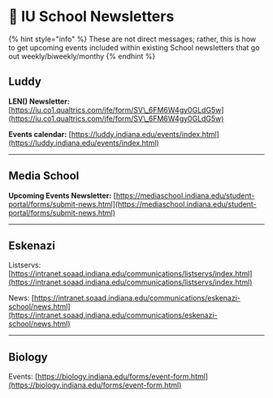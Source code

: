 # 📰 IU School Newsletters

{% hint style="info" %}
These are not direct messages; rather, this is how to get upcoming events included within existing School newsletters that go out weekly/biweekly/monthy
{% endhint %}

## Luddy

**LEN() Newsletter:** [https://iu.co1.qualtrics.com/jfe/form/SV\_6FM6W4gy0GLdG5w](https://iu.co1.qualtrics.com/jfe/form/SV\_6FM6W4gy0GLdG5w)

**Events calendar:** [https://luddy.indiana.edu/events/index.html](https://luddy.indiana.edu/events/index.html)

***

## Media School

**Upcoming Events Newsletter:** [https://mediaschool.indiana.edu/student-portal/forms/submit-news.html](https://mediaschool.indiana.edu/student-portal/forms/submit-news.html)

***

## Eskenazi

Listservs: [https://intranet.soaad.indiana.edu/communications/listservs/index.html](https://intranet.soaad.indiana.edu/communications/listservs/index.html)

News: [https://intranet.soaad.indiana.edu/communications/eskenazi-school/news.html](https://intranet.soaad.indiana.edu/communications/eskenazi-school/news.html)

***

## Biology

Events: [https://biology.indiana.edu/forms/event-form.html](https://biology.indiana.edu/forms/event-form.html)


